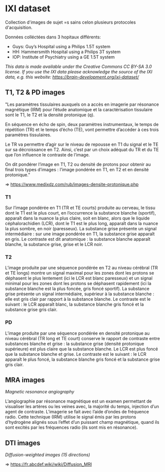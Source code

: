 # IXI dataset
Collection d'images de sujet =s sains celon plusieurs protocoles d'acquisition.

Données colléctées dans 3 hopitaux différents:
- Guys: Guy’s Hospital using a Philips 1.5T system
- HH: Hammersmith Hospital using a Philips 3T system
- IOP: Institute of Psychiatry using a GE 1.5T system

*This data is made available under the Creative Commons CC BY-SA 3.0 license. If you use the IXI data please acknowledge the source of the IXI data, e.g. this website: https://brain-development.org/ixi-dataset/*

## T1, T2 & PD images

"Les paramètres tissulaires auxquels on a accès en imagerie par résonance magnétique (IRM) pour l’étude anatomique et la caractérisation tissulaire sont le T1, le T2 et la densité protonique (q).

En séquence en écho de spin, deux paramètres instrumentaux, le temps de répétition (TR) et le temps d’écho (TE), vont permettre d’accéder à ces trois paramètres tissulaires.

Le TR va permettre d’agir sur le niveau de repousse en T1 du signal et le TE sur sa décroissance en T2.
Ainsi, c’est par un choix adéquat du TR et du TE que l’on influence le contraste de l’image.

On dit pondérer l’image en T1, T2 ou densité de protons pour obtenir au final trois types d’images : l’image pondérée en T1, en T2 et en densité protonique."

=> https://www.medixdz.com/rub/images-densite-protonique.php

### T1 
Sur l’image pondérée en T1 (TR et TE courts) produite au cerveau, le tissu dont le T1 est le plus court, en l’occurrence la substance blanche (sportif), apparaît dans la nuance la plus claire, soit en blanc, alors que le liquide céphalorachidien (LCR), dont le T1 est le plus long, apparaît dans la nuance la plus sombre, en noir (paresseux).
La substance grise présente un signal intermédiaire : sur une image pondérée en T1, la substance grise apparaît en gris.
Le contraste est dit anatomique : la substance blanche apparaît blanche, la substance grise, grise et le LCR noir.

### T2
L’image produite par une séquence pondérée en T2 au niveau cérébral (TR et TE longs) montre un signal maximal pour les zones dont les protons se déphasent le plus lentement (ici le LCR est blanc paresseux) et un signal minimal pour les zones dont les protons se déphasent rapidement (ici la substance blanche est la plus foncée, gris foncé sportif).
La substance grise présente un signal intermédiaire, supérieur à la substance blanche : elle est gris clair par rapport à la substance blanche.
Le contraste est le suivant : le LCR apparaît blanc, la substance blanche gris foncé et la substance grise gris clair.

### PD
L’image produite par une séquence pondérée en densité protonique au niveau cérébral (TR long et TE court) conserve le rapport de contraste entre substances blanche et grise : la substance grise (densité protonique supérieure) est plus claire que la substance blanche.
Le LCR est plus foncé que la substance blanche et grise.
Le contraste est le suivant : le LCR apparaît le plus foncé, la substance blanche gris foncé et la substance grise gris clair.

## MRA images
*Magnetic resonance angiography*

L’angiographie par résonance magnétique est un examen permettant de visualiser les artères ou les veines avec, la majorité du temps, injection d’un agent de contraste. L’imagerie se fait avec l’aide d’ondes de fréquence radio. Cette technique (IRM) utilise le signal émis par les protons d’hydrogène alignés sous l’effet d’un puissant champ magnétique, quand ils sont excités par les fréquences radio (ils sont mis en résonance).

## DTI images
*Diffusion-weighted images (15 directions)*

=> https://fr.abcdef.wiki/wiki/Diffusion_MRI


